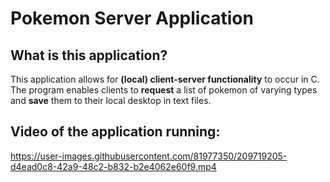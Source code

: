 # Pokemon Server Application

## What is this application?
This application allows for **(local) client-server functionality** to occur in C. The program enables clients to **request** a list of pokemon of varying types and **save** them to their local desktop in text files. 

## Video of the application running:
https://user-images.githubusercontent.com/81977350/209719205-d4ead0c8-42a9-48c2-b832-b2e4062e60f9.mp4

